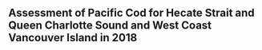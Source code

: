 ## Assessment of Pacific Cod for Hecate Strait and Queen Charlotte Sound and West Coast Vancouver Island in 2018


